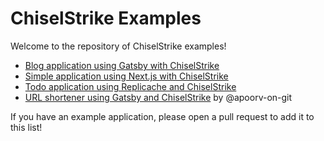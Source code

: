 # ChiselStrike Examples

Welcome to the repository of ChiselStrike examples!

* [Blog application using Gatsby with ChiselStrike](./gatsby)
* [Simple application using Next.js with ChiselStrike](./gatsby)
* [Todo application using Replicache and ChiselStrike](https://github.com/penberg/replicache-todo)
* [URL shortener using Gatsby and ChiselStrike](https://github.com/apoorv-on-git/chisel-shortner) by @apoorv-on-git

If you have an example application, please open a pull request to add it to this list!
